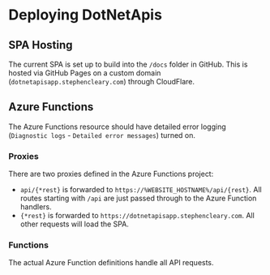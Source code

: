 # Deploying DotNetApis

## SPA Hosting

The current SPA is set up to build into the `/docs` folder in GitHub. This is hosted via GitHub Pages on a custom domain (`dotnetapisapp.stephencleary.com`) through CloudFlare.

## Azure Functions

The Azure Functions resource should have detailed error logging (`Diagnostic logs` - `Detailed error messages`) turned on.

### Proxies

There are two proxies defined in the Azure Functions project:

- `api/{*rest}` is forwarded to `https://%WEBSITE_HOSTNAME%/api/{rest}`. All routes starting with `/api` are just passed through to the Azure Function handlers.
- `{*rest}` is forwarded to `https://dotnetapisapp.stephencleary.com`. All other requests will load the SPA.

### Functions

The actual Azure Function definitions handle all API requests.
